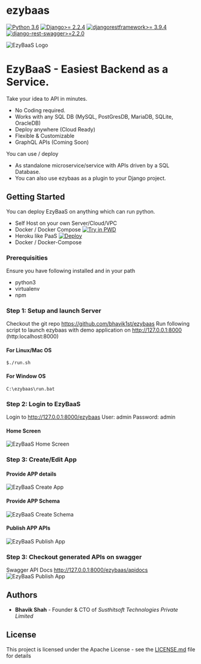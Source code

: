 # ezybaas

[![Python 3.6](https://img.shields.io/badge/python-3.6-blue.svg)](https://www.python.org/downloads/release/python-360/)
[![Django>= 2.2.4](https://img.shields.io/badge/django-2.2.4-blue.svg)](https://www.djangoproject.com/download/)
[![djangorestframework>= 3.9.4](https://img.shields.io/badge/djangorestframework-3.9.4-blue.svg)](https://www.django-rest-framework.org/)
[![django-rest-swagger>=2.2.0](https://img.shields.io/badge/djangorestswagger-2.2.0-blue.svg)](https://django-rest-swagger.readthedocs.io/en/latest/)

![EzyBaaS Logo](https://github.com/bhavik1st/ezybaas/blob/master/docs/images/brand/logo.png?raw=true)

# EzyBaaS - Easiest Backend as a Service.

Take your idea to API in minutes.
* No Coding required. 
* Works with any SQL DB (MySQL, PostGresDB, MariaDB, SQLite, OracleDB)
* Deploy anywhere (Cloud Ready) 
* Flexible & Customizable 
* GraphQL APIs (Coming Soon)

You can use / deploy 
* As standalone microservice/service with APIs driven by a SQL Database.
* You can also use ezybaas as a plugin to your Django project.

## Getting Started
You can deploy EzyBaaS on anything which can run python.
* Self Host on your own Server/Cloud/VPC
* Docker / Docker Compose [![Try in PWD](https://raw.githubusercontent.com/play-with-docker/stacks/master/assets/images/button.png)](https://labs.play-with-docker.com/?stack=https://raw.githubusercontent.com/bhavik1st/ezybaas/master/docker-compose.yml)
* Heroku like PaaS
[![Deploy](https://www.herokucdn.com/deploy/button.svg)](https://heroku.com/deploy?template=https://github.com/bhavik1st/ezybaas/master/core)
* Docker / Docker-Compose 

### Prerequisities
Ensure you have following installed and in your path
* python3
* virtualenv
* npm 

### Step 1: Setup and launch Server
Checkout the git repo https://github.com/bhavik1st/ezybaas 
Run following script to launch ezybaas with demo application on http://127.0.0.1:8000 (http:localhost:8000)

#### For Linux/Mac OS
```
$./run.sh
```

#### For Window OS
```
C:\ezybaas\run.bat
```

### Step 2: Login to EzyBaaS
Login to http://127.0.0.1:8000/ezybaas
User: 	  admin
Password: admin

#### Home Screen
![EzyBaaS Home Screen](https://github.com/bhavik1st/ezybaas/blob/master/docs/images/Home.png?raw=true)

### Step 3: Create/Edit App
#### Provide APP details
![EzyBaaS Create App](https://github.com/bhavik1st/ezybaas/blob/master/docs/images/CreateApp.png?raw=true)

#### Provide APP Schema
![EzyBaaS Create Schema](https://github.com/bhavik1st/ezybaas/blob/master/docs/images/CreateSchema.png?raw=true)

#### Publish APP APIs
![EzyBaaS Publish App](https://github.com/bhavik1st/ezybaas/blob/master/docs/images/GoLive.png?raw=true)

### Step 3: Checkout generated APIs on swagger
Swagger API Docs http://127.0.0.1:8000/ezybaas/apidocs
![EzyBaaS Publish App](https://github.com/bhavik1st/ezybaas/blob/master/docs/images/Swagger.png?raw=true)

## Authors
* **Bhavik Shah** - Founder & CTO of *Susthitsoft Technologies Private Limited*

## License

This project is licensed under the Apache License - see the [LICENSE.md](LICENSE.md) file for details





